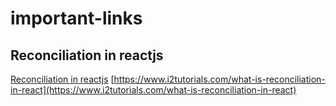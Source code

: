# important-links

## Reconciliation in reactjs

[Reconciliation in reactjs](https://www.youtube.com/watch?v=osL7c1Ug7qo)
[https://www.i2tutorials.com/what-is-reconciliation-in-react](https://www.i2tutorials.com/what-is-reconciliation-in-react)
